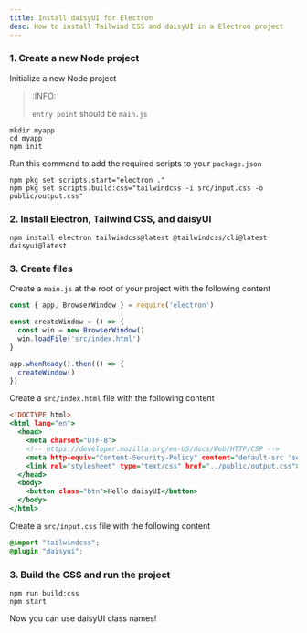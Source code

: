 ```yaml
---
title: Install daisyUI for Electron
desc: How to install Tailwind CSS and daisyUI in a Electron project
---
```


<script>
  import Translate from "$components/Translate.svelte"
</script>

### 1. Create a new Node project

Initialize a new Node project

> :INFO:
>
> `entry point` should be `main.js`

```sh:Terminal
mkdir myapp
cd myapp
npm init
```

Run this command to add the required scripts to your `package.json`

```sh:Terminal
npm pkg set scripts.start="electron ."
npm pkg set scripts.build:css="tailwindcss -i src/input.css -o public/output.css"
```

### 2. Install Electron, Tailwind CSS, and daisyUI

```sh:Terminal
npm install electron tailwindcss@latest @tailwindcss/cli@latest daisyui@latest
```

### 3. Create files

Create a `main.js` at the root of your project with the following content

```js:main.js
const { app, BrowserWindow } = require('electron')

const createWindow = () => {
  const win = new BrowserWindow()
  win.loadFile('src/index.html')
}

app.whenReady().then(() => {
  createWindow()
})
```

Create a `src/index.html` file with the following content

```html:src/index.html
<!DOCTYPE html>
<html lang="en">
  <head>
    <meta charset="UTF-8">
    <!-- https://developer.mozilla.org/en-US/docs/Web/HTTP/CSP -->
    <meta http-equiv="Content-Security-Policy" content="default-src 'self'; script-src 'self'">
    <link rel="stylesheet" type="text/css" href="../public/output.css">
  </head>
  <body>
    <button class="btn">Hello daisyUI</button>
  </body>
</html>
```

Create a `src/input.css` file with the following content

```postcss:src/input.css
@import "tailwindcss";
@plugin "daisyui";
```

### 3. Build the CSS and run the project

```sh:Terminal
npm run build:css
npm start
```

Now you can use daisyUI class names!
